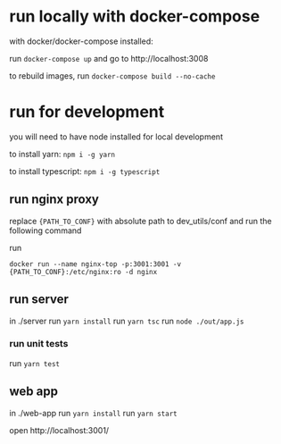 # run locally with docker-compose

with docker/docker-compose installed:

run `docker-compose up` and go to http://localhost:3008

to rebuild images, run `docker-compose build --no-cache`

# run for development

you will need to have node installed for local development

to install yarn: `npm i -g yarn`

to install typescript: `npm i -g typescript`

## run nginx proxy

replace `{PATH_TO_CONF}` with absolute path to dev_utils/conf and run the following command

run 
```
docker run --name nginx-top -p:3001:3001 -v {PATH_TO_CONF}:/etc/nginx:ro -d nginx
```

## run server

in ./server
run `yarn install`
run `yarn tsc`
run `node ./out/app.js`

### run unit tests

run `yarn test`

## web app

in ./web-app
run `yarn install`
run `yarn start`

open http://localhost:3001/